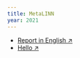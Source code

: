 ```yaml
---
title: MetaLINN
year: 2021
---
```


- <a class="ul-style" href="http://example.com/" target="_blank">Report in English &#8599;</a>
- <a class="ul-style" href="http://example.com/" target="_blank">Hello &#8599;</a>